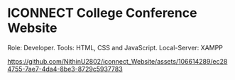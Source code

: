 # ICONNECT College Conference Website

  Role: Developer.
  Tools: HTML, CSS and JavaScript.
  Local-Server: XAMPP

https://github.com/NithinU2802/iconnect_Website/assets/106614289/ec284755-7ae7-4da4-8be3-8729c5937783

